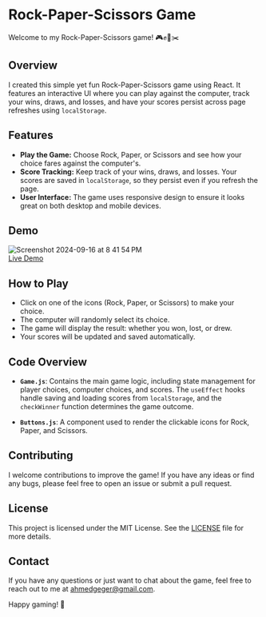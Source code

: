 # Rock-Paper-Scissors Game

Welcome to my Rock-Paper-Scissors game! 🎮✊📄✂️

## Overview

I created this simple yet fun Rock-Paper-Scissors game using React. It features an interactive UI where you can play against the computer, track your wins, draws, and losses, and have your scores persist across page refreshes using `localStorage`.

## Features

- **Play the Game:** Choose Rock, Paper, or Scissors and see how your choice fares against the computer's.
- **Score Tracking:** Keep track of your wins, draws, and losses. Your scores are saved in `localStorage`, so they persist even if you refresh the page.
- **User Interface:** The game uses responsive design to ensure it looks great on both desktop and mobile devices.

## Demo
![Screenshot 2024-09-16 at 8 41 54 PM](https://github.com/user-attachments/assets/5be673b1-ed39-49cf-8a82-227bffa5f4cd) <br/>
[Live Demo](https://rps-lemix.netlify.app/)


## How to Play

- Click on one of the icons (Rock, Paper, or Scissors) to make your choice.
- The computer will randomly select its choice.
- The game will display the result: whether you won, lost, or drew.
- Your scores will be updated and saved automatically.

## Code Overview

- **`Game.js`**: Contains the main game logic, including state management for player choices, computer choices, and scores. The `useEffect` hooks handle saving and loading scores from `localStorage`, and the `checkWinner` function determines the game outcome.

- **`Buttons.js`**: A component used to render the clickable icons for Rock, Paper, and Scissors.

## Contributing

I welcome contributions to improve the game! If you have any ideas or find any bugs, please feel free to open an issue or submit a pull request.

## License

This project is licensed under the MIT License. See the [LICENSE](LICENSE) file for more details.

## Contact

If you have any questions or just want to chat about the game, feel free to reach out to me at [ahmedgeger@gmail.com](mailto:ahmedgeger@gmail.com).

Happy gaming! 🎉


